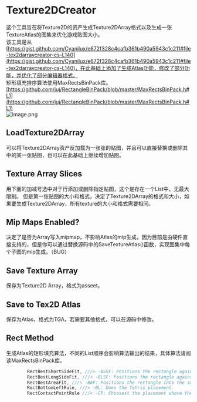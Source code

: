 # Texture2DCreator
这个工具旨在将Texture2D的资产生成Texture2DArray格式以及生成一张TextureAtlas的图集来优化游戏贴图大小。  
该工具是从[https://gist.github.com/Cyanilux/e672f328c4cafb361b490a5943c1c211#file-tex2darraycreator-cs-L140](https://gist.github.com/Cyanilux/e672f328c4cafb361b490a5943c1c211#file-tex2darraycreator-cs-L140)，在此基础上添加了生成Atlas功能，修改了部分功能，并优化了部分编辑器格式。  
矩形填充排序算法使用MaxRectsBinPack库。[https://github.com/juj/RectangleBinPack/blob/master/MaxRectsBinPack.h#L1](https://github.com/juj/RectangleBinPack/blob/master/MaxRectsBinPack.h#L1)  
![image.png](https://cdn.nlark.com/yuque/0/2023/png/38597961/1695091802655-ad7f6678-cd61-49ba-b01b-090373372e3b.png#averageHue=%233d3d3d&clientId=uf23794f5-d3d1-4&from=paste&height=821&id=ua30eb97b&originHeight=821&originWidth=533&originalType=binary&ratio=1&rotation=0&showTitle=false&size=73654&status=done&style=none&taskId=u9932fec2-5e6d-4f26-bf3a-010ed6a371c&title=&width=533)
## LoadTexture2DArray
可以将Texture2DArray资产反加载为一张张的贴图，并且可以直接替换或删除其中的某一张贴图，也可以在此基础上继续增加贴图。
## Texture Array Slices
用下面的加减号选中对于行添加或删除指定贴图，这个是存在一个List<Texture2D>中，无最大限制。
但是第一张贴图的大小和格式，决定了Texture2DArray的格式和大小，如果要生成Texture2DArray，所有texture的大小和格式需要相同。
## Mip Maps Enabled?
决定了是否为Array写入mipmap，不影响Atlas的mip生成，因为目前是由硬件直接支持的，但是你可以通过替换源码中的SaveTextureAtlas()函数，实现图集中每个子图的mip生成。（BUG）
## Save Texture Array
保存为Texture2D Array，格式为asseet。
## Save to Tex2D Atlas
保存为Atlas，格式为TGA，若需要其他格式，可以在源码中修改。
## Rect Method
生成Atlas的矩形填充算法，不同的List顺序会影响算法输出的结果，具体算法请阅读MaxRectsBinPack库。
```javascript
		RectBestShortSideFit, ///< -BSSF: Positions the rectangle against the short side of a free rectangle into which it fits the best.
		RectBestLongSideFit, ///< -BLSF: Positions the rectangle against the long side of a free rectangle into which it fits the best.
		RectBestAreaFit, ///< -BAF: Positions the rectangle into the smallest free rect into which it fits.
		RectBottomLeftRule, ///< -BL: Does the Tetris placement.
		RectContactPointRule ///< -CP: Choosest the placement where the rectangle touches other rects as much as possible.
```

